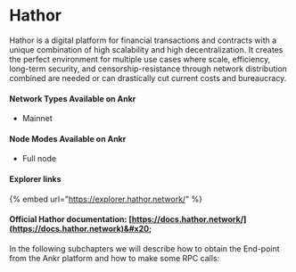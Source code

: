 # Hathor

Hathor is a digital platform for financial transactions and contracts with a unique combination of high scalability and high decentralization. It creates the perfect environment for multiple use cases where scale, efficiency, long-term security, and censorship-resistance through network distribution combined are needed or can drastically cut current costs and bureaucracy.



#### **Network Types Available on Ankr**

* Mainnet

#### Node Modes Available on Ankr

* Full node

#### Explorer links

{% embed url="https://explorer.hathor.network/" %}

#### Official Hathor documentation: [https://docs.hathor.network/](https://docs.hathor.network)&#x20;

In the following subchapters we will describe how to obtain the End-point from the Ankr platform and how to make some RPC calls:
